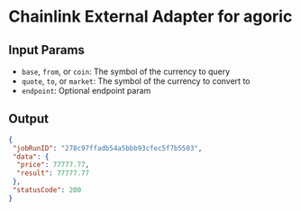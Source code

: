 # Chainlink External Adapter for agoric

## Input Params

- `base`, `from`, or `coin`: The symbol of the currency to query
- `quote`, `to`, or `market`: The symbol of the currency to convert to
- `endpoint`: Optional endpoint param

## Output

```json
{
 "jobRunID": "278c97ffadb54a5bbb93cfec5f7b5503",
 "data": {
  "price": 77777.77,
  "result": 77777.77
 },
 "statusCode": 200
}
```
